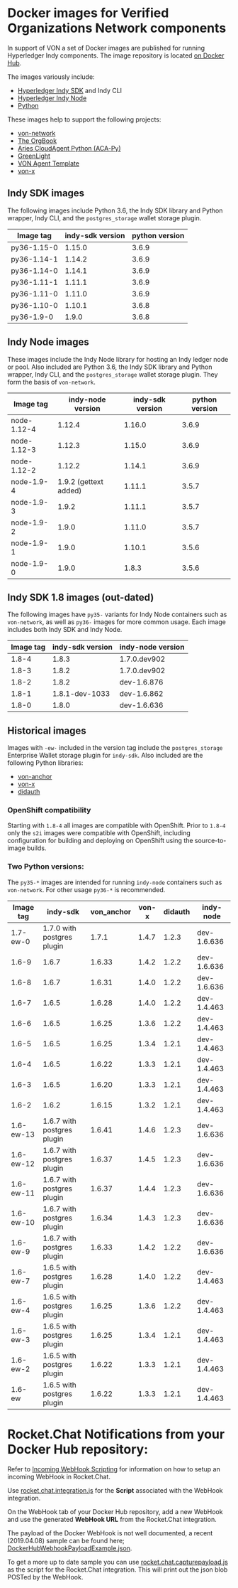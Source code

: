 # Docker images for Verified Organizations Network components

In support of VON a set of Docker images are published for running Hyperledger Indy components. The image repository is located [on Docker Hub](https://hub.docker.com/r/bcgovimages/von-image/).

The images variously include:

- [Hyperledger Indy SDK](https://github.com/hyperledger/indy-sdk) and Indy CLI
- [Hyperledger Indy Node](https://github.com/hyperledger/indy-node)
- [Python](https://www.python.org/)

These images help to support the following projects:

- [von-network](https://github.com/bcgov/von-network)
- [The OrgBook](https://github.com/bcgov/TheOrgBook)
- [Aries CloudAgent Python (ACA-Py)](https://github.com/hyperledger/aries-cloudagent-python)
- [GreenLight](https://github.com/bcgov/greenlight)
- [VON Agent Template](https://github.com/bcgov/von-agent-template)
- [von-x](https://github.com/PSPC-SPAC-buyandsell/von-x)

## Indy SDK images

The following images include Python 3.6, the Indy SDK library and Python wrapper, Indy CLI, and the `postgres_storage` wallet storage plugin.

| Image tag         | indy-sdk version           | python version             |
|-------------------|----------------------------|----------------------------|
| py36-1.15-0       | 1.15.0                     | 3.6.9                      |
| py36-1.14-1       | 1.14.2                     | 3.6.9                      |
| py36-1.14-0       | 1.14.1                     | 3.6.9                      |
| py36-1.11-1       | 1.11.1                     | 3.6.9                      |
| py36-1.11-0       | 1.11.0                     | 3.6.9                      |
| py36-1.10-0       | 1.10.1                     | 3.6.8                      |
| py36-1.9-0        | 1.9.0                      | 3.6.8                      |

## Indy Node images

These images include the Indy Node library for hosting an Indy ledger node or pool. Also included are Python 3.6, the Indy SDK library and Python wrapper, Indy CLI, and the `postgres_storage` wallet storage plugin. They form the basis of `von-network`.

| Image tag         | indy-node version          | indy-sdk version           | python version             |
|-------------------|----------------------------|----------------------------|----------------------------|
| node-1.12-4       | 1.12.4                     | 1.16.0                     | 3.6.9                      |
| node-1.12-3       | 1.12.3                     | 1.15.0                     | 3.6.9                      |
| node-1.12-2       | 1.12.2                     | 1.14.1                     | 3.6.9                      |
| node-1.9-4        | 1.9.2 (gettext added)      | 1.11.1                     | 3.5.7                      |
| node-1.9-3        | 1.9.2                      | 1.11.1                     | 3.5.7                      |
| node-1.9-2        | 1.9.0                      | 1.11.0                     | 3.5.7                      |
| node-1.9-1        | 1.9.0                      | 1.10.1                     | 3.5.6                      |
| node-1.9-0        | 1.9.0                      | 1.8.3                      | 3.5.6                      |

## Indy SDK 1.8 images (out-dated)

The following images have `py35-` variants for Indy Node containers such as `von-network`, as well as `py36-` images for more common usage. Each image includes both Indy SDK and Indy Node.

| Image tag       | indy-sdk version           | indy-node version       |
|-----------------|----------------------------|-------------------------|
| 1.8-4           | 1.8.3                      | 1.7.0.dev902            |
| 1.8-3           | 1.8.2                      | 1.7.0.dev902            |
| 1.8-2           | 1.8.2                      | dev-1.6.876             |
| 1.8-1           | 1.8.1-dev-1033             | dev-1.6.862             |
| 1.8-0           | 1.8.0                      | dev-1.6.636             |

## Historical images

Images with `-ew-` included in the version tag include the `postgres_storage` Enterprise Wallet storage plugin for `indy-sdk`. Also included are the following Python libraries:

- [von-anchor](https://github.com/PSPC-SPAC-buyandsell/von_anchor)
- [von-x](https://github.com/PSPC-SPAC-buyandsell/von-x)
- [didauth](https://github.com/PSPC-SPAC-buyandsell/didauth)

### OpenShift compatibility

Starting with `1.8-4` all images are compatible with OpenShift.  Prior to `1.8-4` only the `s2i` images were compatible with OpenShift, including configuration for building and deploying on OpenShift using the source-to-image builds.

### Two Python versions:

The `py35-*` images are intended for running `indy-node` containers such as `von-network`. For other usage `py36-*` is recommended.

| Image tag       | indy-sdk                   | von_anchor  | von-x       | didauth     | indy-node       |
|-----------------|----------------------------|-------------|-------------|-------------|-----------------|
| 1.7-ew-0        | 1.7.0 with postgres plugin | 1.7.1       | 1.4.7       | 1.2.3       | dev-1.6.636     |
| 1.6-9           | 1.6.7                      | 1.6.33      | 1.4.2       | 1.2.2       | dev-1.6.636     |
| 1.6-8           | 1.6.7                      | 1.6.31      | 1.4.0       | 1.2.2       | dev-1.6.636     |
| 1.6-7           | 1.6.5                      | 1.6.28      | 1.4.0       | 1.2.2       | dev-1.4.463     |
| 1.6-6           | 1.6.5                      | 1.6.25      | 1.3.6       | 1.2.2       | dev-1.4.463     |
| 1.6-5           | 1.6.5                      | 1.6.25      | 1.3.4       | 1.2.1       | dev-1.4.463     |
| 1.6-4           | 1.6.5                      | 1.6.22      | 1.3.3       | 1.2.1       | dev-1.4.463     |
| 1.6-3           | 1.6.5                      | 1.6.20      | 1.3.3       | 1.2.1       | dev-1.4.463     |
| 1.6-2           | 1.6.2                      | 1.6.15      | 1.3.2       | 1.2.1       | dev-1.4.463     |
| 1.6-ew-13       | 1.6.7 with postgres plugin | 1.6.41      | 1.4.6       | 1.2.3       | dev-1.6.636     |
| 1.6-ew-12       | 1.6.7 with postgres plugin | 1.6.37      | 1.4.5       | 1.2.3       | dev-1.6.636     |
| 1.6-ew-11       | 1.6.7 with postgres plugin | 1.6.37      | 1.4.4       | 1.2.3       | dev-1.6.636     |
| 1.6-ew-10       | 1.6.7 with postgres plugin | 1.6.34      | 1.4.3       | 1.2.3       | dev-1.6.636     |
| 1.6-ew-9        | 1.6.7 with postgres plugin | 1.6.33      | 1.4.2       | 1.2.2       | dev-1.6.636     |
| 1.6-ew-7        | 1.6.5 with postgres plugin | 1.6.28      | 1.4.0       | 1.2.2       | dev-1.4.463     |
| 1.6-ew-4        | 1.6.5 with postgres plugin | 1.6.25      | 1.3.6       | 1.2.2       | dev-1.4.463     |
| 1.6-ew-3        | 1.6.5 with postgres plugin | 1.6.25      | 1.3.4       | 1.2.1       | dev-1.4.463     |
| 1.6-ew-2        | 1.6.5 with postgres plugin | 1.6.22      | 1.3.3       | 1.2.1       | dev-1.4.463     |
| 1.6-ew          | 1.6.5 with postgres plugin | 1.6.22      | 1.3.3       | 1.2.1       | dev-1.4.463     |


# Rocket.Chat Notifications from your Docker Hub repository:

Refer to [Incoming WebHook Scripting](https://rocket.chat/docs/administrator-guides/integrations/) for information on how to setup an incoming WebHook in Rocket.Chat.

Use [rocket.chat.integration.js](./scripts/rocket.chat.integration.js) for the **Script** associated with the WebHook integration.

On the WebHook tab of your Docker Hub repository, add a new WebHook and use the generated **WebHook URL** from the Rocket.Chat integration.

The payload of the Docker WebHook is not well documented, a recent (2019.04.08) sample can be found here; [DockerHubWebhookPayloadExample.json](./scripts/DockerHubWebhookPayloadExample.json).

To get a more up to date sample you can use [rocket.chat.capturepayload.js](./scripts/rocket.chat.capturepayload.js) as the script for the Rocket.Chat integration.  This will print out the json blob POSTed by the WebHook.
